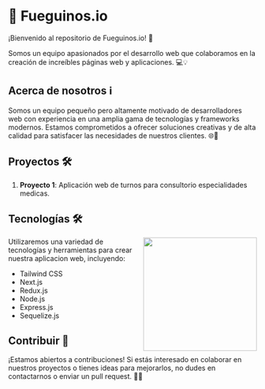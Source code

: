 # 🚀 Fueguinos.io

¡Bienvenido al repositorio de Fueguinos.io! 🌟

Somos un equipo apasionados por el desarrollo web que colaboramos en la creación de increíbles páginas web y aplicaciones. 💻💡

## Acerca de nosotros ℹ️

Somos un equipo pequeño pero altamente motivado de desarrolladores web con experiencia en una amplia gama de tecnologías y frameworks modernos. 
Estamos comprometidos a ofrecer soluciones creativas y de alta calidad para satisfacer las necesidades de nuestros clientes. 🌐🔧

## Proyectos 🛠️

1. **Proyecto 1**: Aplicación web de turnos para consultorio especialidades medicas.

## Tecnologías 🛠️
<img align='right' src="https://media4.giphy.com/media/xT9IgzoKnwFNmISR8I/giphy.gif" width="230">
Utilizaremos una variedad de tecnologías y herramientas para crear nuestra aplicacion web, incluyendo:

- Tailwind CSS
- Next.js 
- Redux.js
- Node.js 
- Express.js
- Sequelize.js 

## Contribuir 🤝

¡Estamos abiertos a contribuciones! Si estás interesado en colaborar en nuestros proyectos o tienes ideas para mejorarlos, no dudes en contactarnos o enviar un pull request. 💬🔗


<!---
AustralTech/AustralTech is a ✨ special ✨ repository because its `README.md` (this file) appears on your GitHub profile.
You can click the Preview link to take a look at your changes.
--->
